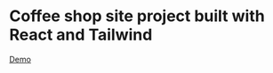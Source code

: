 # Coffee shop site project built with React and Tailwind

<a href="https://co-shop.netlify.app/">Demo </a>

